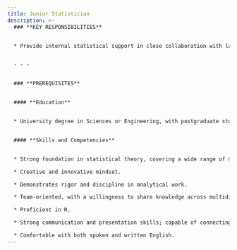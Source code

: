 ```yaml
---
title: Junior Statistician
description: >-
  ### **KEY RESPONSIBILITIES**


  * Provide internal statistical support in close collaboration with laboratory scientists, technicians, and statisticians within the team.


  - - -


  ### **PREREQUISITES**


  #### **Education**


  * University degree in Sciences or Engineering, with postgraduate studies in Biostatistics, Data Science, or equivalent statistical experience and knowledge.


  #### **Skills and Competencies**


  * Strong foundation in statistical theory, covering a wide range of methodologies and experimental designs.

  * Creative and innovative mindset.

  * Demonstrates rigor and discipline in analytical work.

  * Team-oriented, with a willingness to share knowledge across multidisciplinary teams.

  * Proficient in R.

  * Strong communication and presentation skills; capable of connecting theoretical concepts with practical applications.

  * Comfortable with both spoken and written English.
---
```

